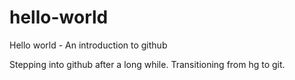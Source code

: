 # hello-world
Hello world - An introduction to github

Stepping into github after a long while. Transitioning from hg to git.
